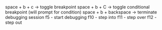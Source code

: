 space + b + c -> toggle breakpoint
space + b + C -> toggle conditional breakpoint (will prompt for condition)
space + b + backspace -> terminate debugging session
f5 - start debugging
f10 - step into
f11 - step over
f12 - step out
